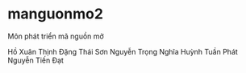 # manguonmo2
Môn phát triển mã nguồn mở

Hồ Xuân Thịnh 
Đặng Thái Sơn
Nguyễn Trọng Nghĩa
Huỳnh Tuần Phát
Nguyễn Tiến Đạt
